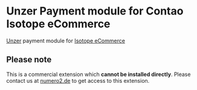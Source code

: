 # Unzer Payment module for Contao Isotope eCommerce
[Unzer](https://www.unzer.com/) payment module for [Isotope eCommerce](https://github.com/isotope/core)

## Please note
This is a commercial extension which **cannot be installed directly**.
Please contact us at [numero2.de](https://www.numero2.de/contao/erweiterungen/unzer-fuer-isotope.html) to get access to this extension.

